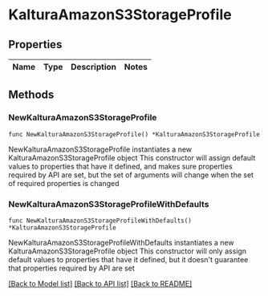 # KalturaAmazonS3StorageProfile

## Properties

Name | Type | Description | Notes
------------ | ------------- | ------------- | -------------

## Methods

### NewKalturaAmazonS3StorageProfile

`func NewKalturaAmazonS3StorageProfile() *KalturaAmazonS3StorageProfile`

NewKalturaAmazonS3StorageProfile instantiates a new KalturaAmazonS3StorageProfile object
This constructor will assign default values to properties that have it defined,
and makes sure properties required by API are set, but the set of arguments
will change when the set of required properties is changed

### NewKalturaAmazonS3StorageProfileWithDefaults

`func NewKalturaAmazonS3StorageProfileWithDefaults() *KalturaAmazonS3StorageProfile`

NewKalturaAmazonS3StorageProfileWithDefaults instantiates a new KalturaAmazonS3StorageProfile object
This constructor will only assign default values to properties that have it defined,
but it doesn't guarantee that properties required by API are set


[[Back to Model list]](../README.md#documentation-for-models) [[Back to API list]](../README.md#documentation-for-api-endpoints) [[Back to README]](../README.md)


